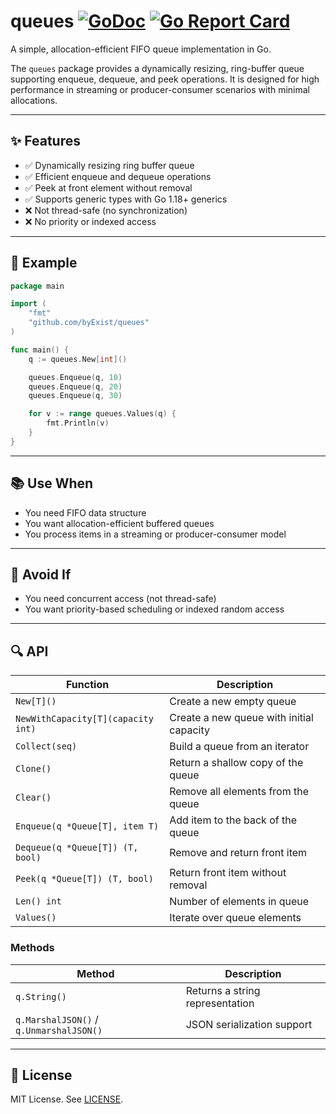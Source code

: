 # queues [![GoDoc](https://pkg.go.dev/badge/github.com/byExist/queues.svg)](https://pkg.go.dev/github.com/byExist/queues) [![Go Report Card](https://goreportcard.com/badge/github.com/byExist/queues)](https://goreportcard.com/report/github.com/byExist/queues)

A simple, allocation-efficient FIFO queue implementation in Go.

The `queues` package provides a dynamically resizing, ring-buffer queue supporting enqueue, dequeue, and peek operations. It is designed for high performance in streaming or producer-consumer scenarios with minimal allocations.

---

## ✨ Features

- ✅ Dynamically resizing ring buffer queue
- ✅ Efficient enqueue and dequeue operations
- ✅ Peek at front element without removal
- ✅ Supports generic types with Go 1.18+ generics
- ❌ Not thread-safe (no synchronization)
- ❌ No priority or indexed access

---

## 🧱 Example

```go
package main

import (
	"fmt"
	"github.com/byExist/queues"
)

func main() {
	q := queues.New[int]()

	queues.Enqueue(q, 10)
	queues.Enqueue(q, 20)
	queues.Enqueue(q, 30)

	for v := range queues.Values(q) {
		fmt.Println(v)
	}
}
```

---

## 📚 Use When

- You need FIFO data structure
- You want allocation-efficient buffered queues
- You process items in a streaming or producer-consumer model

---

## 🚫 Avoid If

- You need concurrent access (not thread-safe)
- You want priority-based scheduling or indexed random access

---

## 🔍 API

| Function              | Description                          |
|-----------------------|--------------------------------------|
| `New[T]()`            | Create a new empty queue              |
| `NewWithCapacity[T](capacity int)` | Create a new queue with initial capacity |
| `Collect(seq)`        | Build a queue from an iterator       |
| `Clone()`             | Return a shallow copy of the queue   |
| `Clear()`             | Remove all elements from the queue   |
| `Enqueue(q *Queue[T], item T)` | Add item to the back of the queue    |
| `Dequeue(q *Queue[T]) (T, bool)` | Remove and return front item         |
| `Peek(q *Queue[T]) (T, bool)`    | Return front item without removal    |
| `Len() int`           | Number of elements in queue          |
| `Values()`            | Iterate over queue elements          |

### Methods

| Method                | Description                          |
|------------------------|--------------------------------------|
| `q.String()`          | Returns a string representation       |
| `q.MarshalJSON()` / `q.UnmarshalJSON()` | JSON serialization support |

---

## 🪪 License

MIT License. See [LICENSE](LICENSE).
